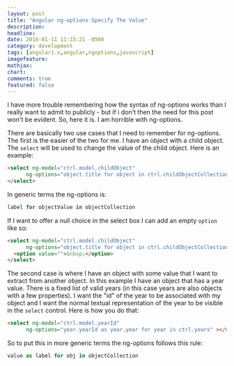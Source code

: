 ```yaml
---
layout: post
title: "Angular ng-options Specify The Value"
description:
headline:
date: 2016-01-11 11:15:21 -0500
category: development
tags: [angular1.x,angular,ngoptions,javascript]
imagefeature:
mathjax:
chart:
comments: true
featured: false
---
```

I have more trouble remembering how the syntax of ng-options works than I really
want to admit to publicly - but if i don't then the need for this post won't be
evident.  So, here it is.  I am horrible with ng-options.

There are basically two use cases that I need to remember for ng-options. The first
is the easier of the two for me.  I have an object with a child object.  The
`select` will be used to change the value of the child object.  Here is an example:

```html
<select ng-model="ctrl.model.childObject"
      ng-options="object.title for object in ctrl.childObjectCollection">
</select>
```

In generic terms the ng-options is:

```js
label for objectValue in objectCollection
```

If I want to offer a null choice in the select box I can add an empty `option` like so:
```html
<select ng-model="ctrl.model.childObject"
      ng-options="object.title for object in ctrl.childObjectCollection">
  <option value="">&nbsp;</option>
</select>
```

The second case is where I have an object with some value that I want to extract from another object. In this example I have an object that has a year value.  There is a fixed list of valid years (in this case years are also objects with a few properties).  I want the "id" of the year to be associated with my object and I want the normal textual representation of the year to be visible in the `select` control.  Here is how you do that:

```html
<select ng-model="ctrl.model.yearId"
      ng-options="year.yearId as year.year for year in ctrl.years" ></select>
```

So to put this in more generic terms the ng-options follows this rule:

```js
value as label for obj in objectCollection
```
